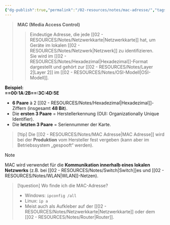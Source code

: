 ```yaml
---
{"dg-publish":true,"permalink":"/02-resources/notes/mac-adresse/","tags":["#informatik/netzwerk"],"noteIcon":"","updated":"2025-09-10T16:35:26.000+02:00"}
---
```


> **MAC (Media Access Control)**
>> Eindeutige Adresse, die jede [[02 - RESOURCES/Notes/Netzwerkkarte\|Netzwerkkarte]] hat, um Geräte im lokalen [[02 - RESOURCES/Notes/Netzwerk\|Netzwerk]] zu identifizieren.  
>> Sie wird im [[02 - RESOURCES/Notes/Hexadezimal\|Hexadezimal]]-Format dargestellt und gehört zur [[02 - RESOURCES/Notes/Layer 2\|Layer 2]] im [[02 - RESOURCES/Notes/OSI-Modell\|OSI-Modell]].

**Beispiel:**  
**==00:1A:2B==:3C:4D:5E**

- **6 Paare** à 2 [[02 - RESOURCES/Notes/Hexadezimal\|Hexadezimal]]-Ziffern (insgesamt **48 Bit**).
- Die **ersten 3 Paare** = Herstellerkennung (OUI: Organizationally Unique Identifier).
- Die **letzten 3 Paare** = Seriennummer der Karte.

> [!tip] Die [[02 - RESOURCES/Notes/MAC Adresse\|MAC Adresse]] wird bei der **Produktion** vom Hersteller fest vergeben (kann aber im Betriebssystem „gespooft“ werden).

> [!note]  
> MAC wird verwendet für die **Kommunikation innerhalb eines lokalen Netzwerks** (z.B. bei [[02 - RESOURCES/Notes/Switch\|Switch]]es und [[02 - RESOURCES/Notes/WLAN\|WLAN]]-Netzen).

> [!question] Wo finde ich die MAC-Adresse?
> 
> - Windows: `ipconfig /all`
> - Linux: `ip a`
> - Meist auch als Aufkleber auf der [[02 - RESOURCES/Notes/Netzwerkkarte\|Netzwerkkarte]] oder dem [[02 - RESOURCES/Notes/Router\|Router]].
